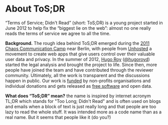 # About ToS;DR

“Terms of Service; Didn't Read” (short: ToS;DR) is a young project started in June 2012 to help fix the “biggest lie on the web”: almost no one really reads the terms of service we agree to all the time.

**Background.** The rough idea behind ToS;DR emerged during the [2011 Chaos Communication Camp](http://events.ccc.de/camp/2011/wiki/ToS;DR) near Berlin, with people from [Unhosted](http://unhosted.org/) a movement to create web apps that give users control over their valuable user data and privacy. In the summer of 2012, [Hugo Roy](http://hugoroy.eu/index.en.html) ([@hugoroyd](http://twitter.com/hugoroyd)) started the legal analysis and brought the project to life. Since then, more people have joined the team and have contributed through the reviewer community. Ultimately, all the work is transparent and the discussions happen in public. Our work is [funded](/thanks) by non-profits organisations and individual donations and gets released as [free software](https://fsfe.org/freesoftware/) and open data.

**What does “ToS;DR” mean?** the name is inspired by internet acronym TL;DR which stands for "Too Long; Didn't Read" and is often used on blogs and emails when a block of text is just really long and that people are too lazy to read the whole stuff. It was intended more as a code name than as a real name. But it seems that people like it (do you?)
